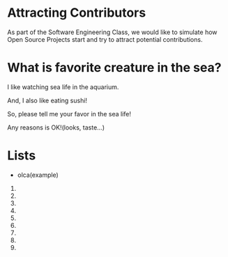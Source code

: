 # Attracting Contributors
As part of the Software Engineering Class, we would like to simulate how Open Source Projects start and try to attract potential contributions.

# What is favorite creature in the sea?
I like watching sea life in the aquarium.

And, I also like eating sushi!

So, please tell me your favor in the sea life!

Any reasons is OK!(looks, taste...)

# Lists
- olca(example)
1. 
2. 
3.
4.
6. 
7. 
8. 
9. 
10. 

